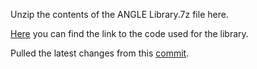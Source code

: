 Unzip the contents of the ANGLE Library.7z file here.

[Here](https://github.com/Xbox-Homebrew/angle/commit/239b5a4dff4338c3ae39dbd5399477f65a16ad87) you can find the link to the code used for the library.

Pulled the latest changes from this [commit](https://github.com/google/angle/commit/00e48c135d610c2b921afafff8b7c86c5b9b03c2).
